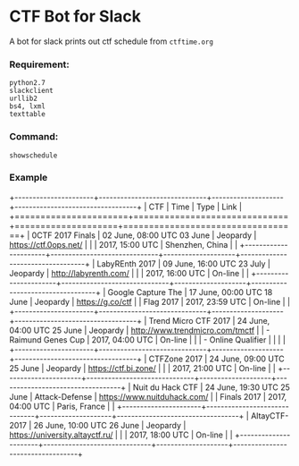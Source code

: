# CTF Bot for Slack

A bot for slack prints out ctf schedule from `ctftime.org`

### Requirement:
```
python2.7
slackclient
urllib2
bs4, lxml
texttable
```

### Command: 
`showschedule`

### Example

+----------------------+------------------------------+--------------------+----------------------------------+
|         CTF          |             Time             |        Type        |               Link               |
+======================+==============================+====================+==================================+
| 0CTF 2017 Finals     |  02 June, 08:00 UTC  03 June |           Jeopardy | https://ctf.0ops.net/            |
|                      |              2017, 15:00 UTC |    Shenzhen, China |                                  |
+----------------------+------------------------------+--------------------+----------------------------------+
| LabyREnth 2017       |  09 June, 16:00 UTC  23 July |           Jeopardy | http://labyrenth.com/            |
|                      |              2017, 16:00 UTC |            On-line |                                  |
+----------------------+------------------------------+--------------------+----------------------------------+
| Google Capture The   |  17 June, 00:00 UTC  18 June |           Jeopardy | https://g.co/ctf                 |
| Flag 2017            |              2017, 23:59 UTC |            On-line |                                  |
+----------------------+------------------------------+--------------------+----------------------------------+
| Trend Micro CTF 2017 |  24 June, 04:00 UTC  25 June |           Jeopardy | http://www.trendmicro.com/tmctf  |
| - Raimund Genes Cup  |              2017, 04:00 UTC |            On-line |                                  |
| - Online Qualifier   |                              |                    |                                  |
+----------------------+------------------------------+--------------------+----------------------------------+
| CTFZone 2017         |  24 June, 09:00 UTC  25 June |           Jeopardy | https://ctf.bi.zone/             |
|                      |              2017, 21:00 UTC |            On-line |                                  |
+----------------------+------------------------------+--------------------+----------------------------------+
| Nuit du Hack CTF     |  24 June, 19:30 UTC  25 June |     Attack-Defense | https://www.nuitduhack.com/      |
| Finals 2017          |              2017, 04:00 UTC |      Paris, France |                                  |
+----------------------+------------------------------+--------------------+----------------------------------+
| AltayCTF-2017        |  26 June, 10:00 UTC  26 June |           Jeopardy | https://university.altayctf.ru/  |
|                      |              2017, 18:00 UTC |            On-line |                                  |
+----------------------+------------------------------+--------------------+----------------------------------+
